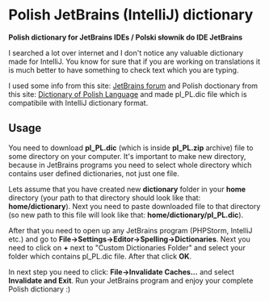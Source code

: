 # Polish JetBrains (IntelliJ) dictionary
**Polish dictionary for JetBrains IDEs / Polski słownik do IDE JetBrains**

I searched a lot over internet and I don't notice any valuable dictionary made for IntelliJ. You know for sure that if you are working on translations it is much better to have something to check text which you are typing.

I used some info from this site: [JetBrains forum](https://intellij-support.jetbrains.com/hc/en-us/community/posts/205803169-How-to-install-dictionary-polish-example) and Polish doctionary from this site: [Dictionary of Polish Language](https://sjp.pl/slownik/odmiany/) and made pl_PL.dic file which is compatibile with IntelliJ dictionary format.

## Usage

You need to download **pl_PL.dic** (which is inside **pl_PL.zip** archive) file to some directory on your computer. It's important to make new directory, because in JetBrains programs you need to select whole directory which contains user defined dictionaries, not just one file.

Lets assume that you have created new **dictionary** folder in your **home** directory (your path to that directory should look like that: **home/dictionary**). Next you need to paste downloaded file to that directory (so new path to this file will look like that: **home/dictionary/pl_PL.dic**).

After that you need to open up any JetBrains program (PHPStorm, IntelliJ etc.) and go to **File->Settings->Editor->Spelling->Dictionaries**. Next you need to click on **+** next to "Custom Dictionaries Folder" and select your folder which contains pl_PL.dic file. After that click **OK**.

In next step you need to click: **File->Invalidate Caches...** and select **Invalidate and Exit**. Run your JetBrains program and enjoy your complete Polish dictionary :)
